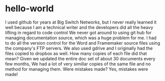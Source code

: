 # hello-world 
I used github for years at Big Switch Networks, but I never really learned it well because I am a technical writer
and the developers did all the heavy lifting in regard to code control 
We never got around to using git hub for managing documentation source, which was a huge problem for me.
I had to do all the version control for the Word and Framemaker source files using the company's FTP servers.
We also used gdrive and I originally had the files copied to dropbox as well. 
How many copies of each file did that mean? Given we updated the entire doc set of about 30 documents every few months,
We had a lot of very simillar copies of the same file and no method for managing them. Were mistakes made? Yes, mistakes were made!

